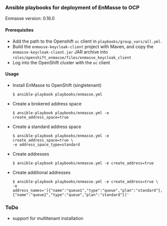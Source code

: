 ### Ansible playbooks for deployment of EnMasse to OCP

Enmasse version: 0.16.0

#### Prerequisites

* Add the path to the Openshift `oc` client in `playbooks/group_vars/all.yml`.
* Build the `enmasse-keycloak-client` project with Maven, and copy the `enmasse-keycloak-client.jar` JAR archive into `roles/openshift_enmasse/files/enmasse_keycloak_client`
* Log into the OpenShift cluster with the `oc` client

#### Usage

* Install EnMasse to OpenShift (singletenant)

    ```
    $ ansible-playbook playbooks/enmasse.yml
    ```

* Create a brokered address space

    ```
    $ ansible-playbook playbooks/enmasse.yml -e create_address_space=true
    ````

* Create a standard address space

    ```
    $ ansible-playbook playbooks/enmasse.yml -e create_address_space=true \
    -e address_space_type=standard
    ```

* Create addresses

    ```
    $ ansible-playbook playbooks/enmasse.yml -e create_address=true
    ```

* Create additional addresses

    ```
    $ ansible-playbook playbooks/enmasse.yml -e create_address=true \ 
    -e address_names='[{"name":"queue1","type":"queue","plan":"standard"},{"name":"queue2","type":"queue","plan":"standard"}]'
    ```

### ToDo

* support for multitenant installation
